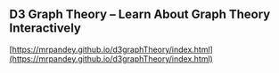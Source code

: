 ## D3 Graph Theory – Learn About Graph Theory Interactively
  
  [https://mrpandey.github.io/d3graphTheory/index.html](https://mrpandey.github.io/d3graphTheory/index.html)